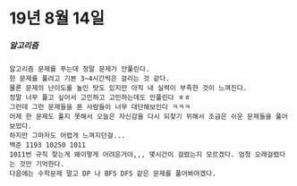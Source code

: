 # 19년 8월 14일

##### 알고리즘
    알고리즘 문제를 푸는데 정말 문제가 안풀린다.
    한 문제를 풀려고 기본 3~4시간씩은 걸리는 것 같다.
    물론 문제의 난이도를 높인 탓도 있지만 아직 내 실력이 부족한 것이 느껴진다.
    정말 너무 풀고 싶어서 고민하고 고민하는데도 안풀린다 ㅎㅎ
    그런데 그런 문제들을 푼 사람들이 너무 대단해보인다 ㅋㅋㅋ
    어제 한 문제도 풀지 못해서 오늘은 자신감을 다시 되찾기 위해서 조금은 쉬운 문제들을 풀어보았다.
    하지만 그마저도 어렵게 느껴지던걸...
    백준 1193 10250 1011
    1011번 규칙 찾는게 왜이렇게 어려운거야,,, 몇시간이 걸렸는지 모르겠다. 엄청 오래걸렸다는 것만 기억한다.
    다음에는 수학문제 말고 DP 나 BFS DFS 같은 문제를 풀어봐야겠다.
